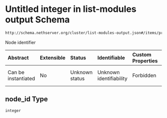 # Untitled integer in list-modules output Schema

```txt
http://schema.nethserver.org/cluster/list-modules-output.json#/items/properties/install_destinations/items/properties/node_id
```

Node identifier

| Abstract            | Extensible | Status         | Identifiable            | Custom Properties | Additional Properties | Access Restrictions | Defined In                                                                            |
| :------------------ | :--------- | :------------- | :---------------------- | :---------------- | :-------------------- | :------------------ | :------------------------------------------------------------------------------------ |
| Can be instantiated | No         | Unknown status | Unknown identifiability | Forbidden         | Allowed               | none                | [list-modules-output.json\*](cluster/list-modules-output.json "open original schema") |

## node\_id Type

`integer`
